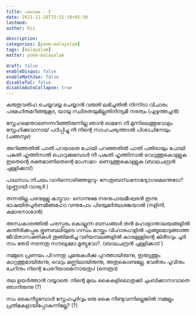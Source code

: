 ```yaml
---
title: പലവക - 3
date: 2021-11-10T15:31:18+05:30
lastmod:
author: Riz

description:
categories: [poem-malayalam]
tags: [malayalam]
matter: poem-malayalam

draft: false
enableDisqus: false
enableMathJax: false
disableToC: false
disableAutoCollapse: true
---
```


കരുതുവതിഹ ചെയ്യവയ്യ ചെയ്യാൻ
വരുതി ലഭിച്ചതിൽ നിന്നിടാ വിചാരം
പരമഹിതമറിഞ്ഞുകൂട, യായു
സ്ഥിരതയുമില്ലതിനിന്ദ്യമീ നരത്വം
(എഴുത്തച്ചൻ)

സ്നേഹമെന്താണെന്നറിഞ്ഞിരുന്നില്ല ഞാൻ
ഓമനേ നീ മുന്നിലെത്തുവോളം
സ്നേഹിക്കുവാനായ്‌ പഠിപ്പിച്ചു നീ നിന്റെ
സാഹചര്യത്താൽ പിശാചിനേയും
(ചങ്ങമ്പുഴ)

അറിഞ്ഞതിൽ പാതി പറയാതെ പോയി
പറഞ്ഞതിൽ പാതി പതിരായും പോയി
പകുതി ഹൃത്തിനാൽ പൊറുക്കുമ്പോൾ നീ
പകുതി ഹൃത്തിനാൽ വെറുത്തുകൊള്ളുക
ഇതെന്റെ രക്തമാണിതെന്റെ മാംസമാ-
ണെടുത്തുകൊള്ളുക
(ബാലചന്ദ്രൻ ചുള്ളിക്കാട്)

പാഥസാം നിചയം വാർന്നൊഴിഞ്ഞളവു-
സേതുബന്‌ധനോദ്യോഗമെന്തെടോ?
(ഉണ്ണായി വാര്യർ )

തന്നതില്ല പരനുള്ളു കാട്ടുവാ-
നൊന്നുമേ നരനുപായമീശ്വരൻ
ഇന്നു ഭാഷയിതപൂർണമിങ്ങഹോ
വന്നുപോം പിഴയുമർത്ഥശങ്കയാൽ
(നളിനി, കുമാരനാശാൻ)

അന്ധകാരത്തിൽ പരസ്പരം കൊല്ലുന്ന
ബന്ധങ്ങൾ തൻ മഹാഭ്രാന്താലയങ്ങളിൽ
കുന്തിരിക്കപ്പുക ഭ്രൂണബലിയുടെ
ഗന്ധം മറയ്ക്കും വിഹാരംഗളിൽ
എങ്ങൂമൊടുങ്ങാത്ത ജീവിതാസക്തികൾ
തൂങ്ങിമരിച്ച വഴിയമ്പലങ്ങളിൽ
കാരമുള്ളിന്റെ കിരീടവും ചൂടി നാം
തേടി നടന്നതു സൗഖ്യമോ മൃത്യുവോ?.
(ബാലചന്ദ്രൻ ചുള്ളിക്കാട്‌ )

നമ്മുടെ പ്രണയം പിറന്നതു
ചുമരുകൾക്കു പുറത്തായിരുന്നു,
ഇരുട്ടത്തും കാറ്റത്തുമായിരുന്നു,
വെറും മണ്ണിലായിരുന്നു,
അതുകൊണ്ടല്ലേ,
വേരിനും പൂവിനും ചേറിനും
നിന്റെ പേരറിയാമെന്നായതും!
(നെരൂദ)

തല ഉയർത്താൻ വയ്യാതെ 
നിന്റെ മുഖം കൈകളിലൊതുക്കി
ചുംബിക്കാനാവാതെ
ഞാനിരുന്നു
(?)

നാം കൈനീട്ടുമ്പോള്‍
സ്നേഹപൂര്‍വ്വം ഒരു കൈ നീണ്ടുവന്നില്ലെങ്കില്‍
നമ്മളും പ്രതിമകളായിപ്പോകുന്നില്ലേ?
(?)
